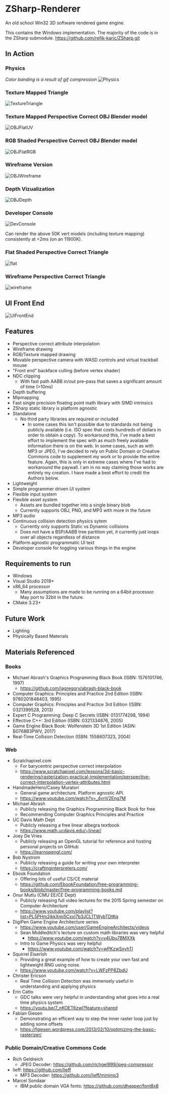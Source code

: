 # ZSharp-Renderer
An old school Win32 3D software rendered game engine.

This contains the Windows implementation. The majority of the code is in the ZSharp submodule.
https://github.com/refik-karic/ZSharp.git

## In Action

### Physics
_Color banding is a result of gif compression_
![Physics](https://i.imgur.com/ZtY31vJ.gif)

### Texture Mapped Triangle
![TextureTriangle](https://user-images.githubusercontent.com/54491280/263252965-a3581a54-16ff-468d-b98b-58b8e75fe9de.png)

### Texture Mapped Perspective Correct OBJ Blender model
![OBJFlatUV](https://i.imgur.com/ZrFNIug.png)

### RGB Shaded Perspective Correct OBJ Blender model
![OBJFlatRGB](https://user-images.githubusercontent.com/54491280/271782726-cbed0fd5-fe08-4f70-aec5-2d0c9a64291d.png)

### Wireframe Version
![OBJWireframe](https://i.imgur.com/u9HKEoR.png)

### Depth Vizualization
![OBJDepth](https://i.imgur.com/CFmnvcH.png)

### Developer Console
![DevConsole](https://i.imgur.com/LJaHGZH.png)

Can render the above 50K vert models (including texture mapping) consistently at <2ms (on an 11900K).

### Flat Shaded Perspective Correct Triangle
![flat](https://user-images.githubusercontent.com/54491280/263252971-57e83ee2-a00c-4a7a-b64b-355d6250f324.png)

### Wireframe Perspective Correct Triangle
![wireframe](https://user-images.githubusercontent.com/54491280/263252970-a0f96d3f-15b7-4050-9dbd-e82d70792bb8.png)

## UI Front End
![UIFrontEnd](https://i.imgur.com/is4PMPD.png)

## Features
- Perspective correct attribute interpolation
- Wireframe drawing
- RGB/Texture mapped drawing
- Movable perspective camera with WASD controls and virtual trackball mouse
- "Front end" backface culling (before vertex shader)
- NDC clipping
  - With fast path AABB in/out pre-pass that saves a significant amount of time (>10ms)
- Depth buffering
- Mipmapping
- Fast single precision floating point math library with SIMD intrinsics
- ZSharp static library is platform agnostic
- Standalone
  - No third party libraries are required or included
    - In some cases this isn't possible due to standards not being publicly available (i.e. ISO spec that costs hundreds of dollars in order to obtain a copy). To workaround this, I've made a best effort to implement the spec with as much freely available information there is on the web. In some cases, such as with MP3 or JPEG, I've decided to rely on Public Domain or Creative Commons code to supplement my work or to provide the entire feature. 
     Again, this is only in extreme cases where I've had to workaround the paywall. I am in no way claiming those works are entirely my creation. I have made a best effort to credit the Authors below.
- Lightweight
- Simple programmer driven UI system
- Flexible input system
- Flexible asset system
  - Assets are bundled together into a single binary blob
  - Currently supports OBJ, PNG, and MP3 with more in the future
- MP3 audio
- Continuous collision detection physics sytem
  - Currently only supports Static vs Dynamic collisions
  - Does not have a BSP/AABB tree partition yet, it currently just loops over all objects regardless of distance
- Platform agnostic programmatic UI text
- Developer console for toggling various things in the engine

## Requirements to run
- Windows
- Visual Studio 2019+
- x86_64 processor
  - Many assumptions are made to be running on a 64bit processor. May port to 32bit in the future.
- CMake 3.23+

## Future Work
- Lighting
- Physically Based Materials

## Materials Referenced
### Books
- Michael Abrash's Graphics Programming Black Book (ISBN: 1576101746, 1997)
  - https://github.com/jagregory/abrash-black-book
- Computer Graphics: Principles and Practice 2nd Edition (ISBN: 9780201848403, 1995)
- Computer Graphics: Principles and Practice 3rd Edition (ISBN: 0321399528, 2013)
- Expert C Programming: Deep C Secrets (ISBN: 0131774298, 1994)
- Effective C++: 3rd Edition (ISBN: 0321334876, 2005)
- Game Engine Black Book: Wolfenstein 3D 1st Edition (ASIN: B0768B3PWV, 2017)
- Real-Time Collision Detection (ISBN: 1558607323, 2004)

### Web
- Scratchapixel.com
  - For barycentric perspective correct interpolation
  - https://www.scratchapixel.com/lessons/3d-basic-rendering/rasterization-practical-implementation/perspective-correct-interpolation-vertex-attributes.html
- HandmadeHero/Casey Muratori
  - General game architecture. Platform agnostic API.
  - https://www.youtube.com/watch?v=_4vnV2Eng7M
- Michael Abrash
  - Publicly releasing the Graphics Programming Black Book for free
  - Recommending Computer Graphics Principles and Practice
- UC Davis Math Dept
  - Publicly releasing a free linear albegra textbook
  - https://www.math.ucdavis.edu/~linear/
- Joey De Vries
  - Publicly releasing an OpenGL tutorial for reference and hosting personal projects on GitHub
  - https://learnopengl.com/
- Bob Nystrom
  - Publicly releasing a guide for writing your own interpreter
  - https://craftinginterpreters.com/
- Ebook Foundation
  - Offering lots of useful CS/CE material
  - https://github.com/EbookFoundation/free-programming-books/blob/master/free-programming-books.md
- Onur Mutlu (CMU EE/CE Dept)
  - Publicly releasing full video lectures for the 2015 Spring semester on Computer Architecture
  - https://www.youtube.com/playlist?list=PL5PHm2jkkXmi5CxxI7b3JCL1TWybTDtKq
- DigiPen Game Engine Architecture series
  - https://www.youtube.com/user/GameEngineArchitects/videos
  - Sean Middleditch's lecture on custom math libraries was very helpful
    - https://www.youtube.com/watch?v=v4Ubu7BMXXk
  - Intro to Game Physics was very helpful
    - https://www.youtube.com/watch?v=wPKzwSxyhTI
- Squirrel Eiserloh
  - Providing a great example of how to create your own fast and lightweight RNG using noise.
  - https://www.youtube.com/watch?v=LWFzPP8ZbdU
- Christer Ericson
  - Real Time Collision Detection was immensely useful in understanding and applying physics
- Erin Catto
  - GDC talks were very helpful in understanding what goes into a real time physics system
  - https://youtu.be/7_nKOET6zwI?feature=shared
- Fabian Giesen
  - Demonstrating an efficent way to step the inner raster loop just by adding some offsets
  - https://fgiesen.wordpress.com/2013/02/10/optimizing-the-basic-rasterizer/

### Public Domain/Creative Commons Code
- Rich Geldreich
  - JPEG Decoder: https://github.com/richgel999/jpeg-compressor
- lieff: https://github.com/lieff
  - MP3 Decoder: https://github.com/lieff/minimp3
- Marcel Sondaar
  - IBM public domain VGA fonts: https://github.com/dhepper/font8x8
